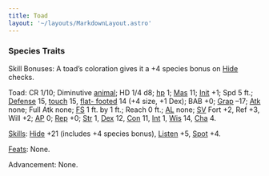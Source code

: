 ```yaml
---
title: Toad
layout: '~/layouts/MarkdownLayout.astro'
---
```

### Species Traits

Skill Bonuses: A toad’s coloration gives it a +4 species bonus on
[Hide](/modern.d20.srd/skills/hide) checks.

Toad: CR 1/10; Diminutive [animal](/modern.d20.srd/creature.types/animal); HD
1/4 d8; [hp](/modern.d20.srd/combat/hit.points) 1;
[Mas](/modern.d20.srd/creatures/creature.overview) 11;
[Init](/modern.d20.srd/combat/initiative) +1; Spd 5 ft.;
[Defense](/modern.d20.srd/combat/defense) 15,
[touch](/modern.d20.srd/combat/attack.actions) 15, [flat- footed](/modern.d20.srd/combat/surprise) 14 (+4 size, +1 Dex); BAB +0;
[Grap](/modern.d20.srd/combat/grapple) –17;
[Atk](/modern.d20.srd/combat/attack.roll) none; Full Atk none;
[FS](/modern.d20.srd/creatures/creature.overview) 1 ft. by 1 ft.; Reach 0 ft.;
[AL](/modern.d20.srd/basics/allegiances) none;
[SV](/modern.d20.srd/basics/saving.throws) Fort +2, Ref +3, Will +2;
[AP](/modern.d20.srd/creatures/creature.overview) 0;
[Rep](/modern.d20.srd/creatures/creature.overview) +0;
[Str](/modern.d20.srd/basics/ability.scores) 1,
[Dex](/modern.d20.srd/basics/ability.scores) 12,
[Con](/modern.d20.srd/basics/ability.scores) 11,
[Int](/modern.d20.srd/basics/ability.scores) 1,
[Wis](/modern.d20.srd/basics/ability.scores) 14,
[Cha](/modern.d20.srd/basics/ability.scores) 4.

[Skills](/modern.d20.srd/skills): [Hide](/modern.d20.srd/skills/hide) +21
(includes +4 species bonus), [Listen](/modern.d20.srd/skills/listen) +5,
[Spot](/modern.d20.srd/skills/spot) +4.

[Feats](/modern.d20.srd/feats): None.

Advancement: None.


